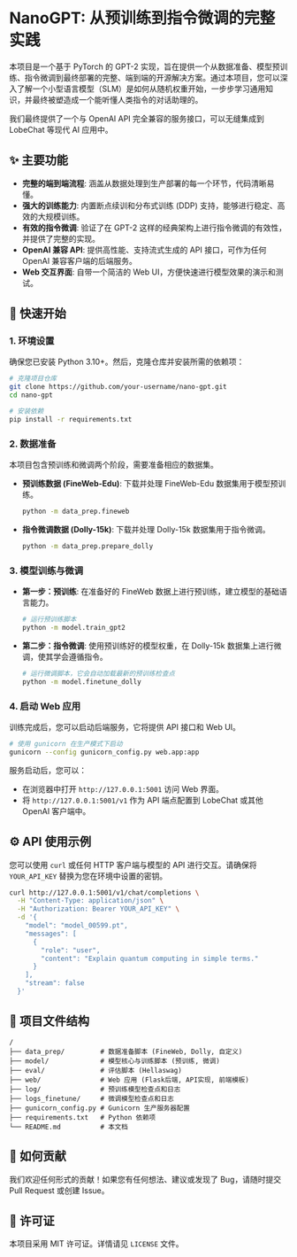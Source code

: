 # NanoGPT: 从预训练到指令微调的完整实践

本项目是一个基于 PyTorch 的 GPT-2 实现，旨在提供一个从数据准备、模型预训练、指令微调到最终部署的完整、端到端的开源解决方案。通过本项目，您可以深入了解一个小型语言模型（SLM）是如何从随机权重开始，一步步学习通用知识，并最终被塑造成一个能听懂人类指令的对话助理的。

我们最终提供了一个与 OpenAI API 完全兼容的服务接口，可以无缝集成到 LobeChat 等现代 AI 应用中。

## ✨ 主要功能

-   **完整的端到端流程**: 涵盖从数据处理到生产部署的每一个环节，代码清晰易懂。
-   **强大的训练能力**: 内置断点续训和分布式训练 (DDP) 支持，能够进行稳定、高效的大规模训练。
-   **有效的指令微调**: 验证了在 GPT-2 这样的经典架构上进行指令微调的有效性，并提供了完整的实现。
-   **OpenAI 兼容 API**: 提供高性能、支持流式生成的 API 接口，可作为任何 OpenAI 兼容客户端的后端服务。
-   **Web 交互界面**: 自带一个简洁的 Web UI，方便快速进行模型效果的演示和测试。

## 🚀 快速开始

### 1. 环境设置

确保您已安装 Python 3.10+。然后，克隆仓库并安装所需的依赖项：

```bash
# 克隆项目仓库
git clone https://github.com/your-username/nano-gpt.git
cd nano-gpt

# 安装依赖
pip install -r requirements.txt
```

### 2. 数据准备

本项目包含预训练和微调两个阶段，需要准备相应的数据集。

-   **预训练数据 (FineWeb-Edu)**: 下载并处理 FineWeb-Edu 数据集用于模型预训练。
    ```bash
    python -m data_prep.fineweb
    ```
-   **指令微调数据 (Dolly-15k)**: 下载并处理 Dolly-15k 数据集用于指令微调。
    ```bash
    python -m data_prep.prepare_dolly
    ```

### 3. 模型训练与微调

-   **第一步：预训练**: 在准备好的 FineWeb 数据上进行预训练，建立模型的基础语言能力。
    ```bash
    # 运行预训练脚本
    python -m model.train_gpt2
    ```
-   **第二步：指令微调**: 使用预训练好的模型权重，在 Dolly-15k 数据集上进行微调，使其学会遵循指令。
    ```bash
    # 运行微调脚本，它会自动加载最新的预训练检查点
    python -m model.finetune_dolly
    ```

### 4. 启动 Web 应用

训练完成后，您可以启动后端服务，它将提供 API 接口和 Web UI。

```bash
# 使用 gunicorn 在生产模式下启动
gunicorn --config gunicorn_config.py web.app:app
```

服务启动后，您可以：
-   在浏览器中打开 `http://127.0.0.1:5001` 访问 Web 界面。
-   将 `http://127.0.0.1:5001/v1` 作为 API 端点配置到 LobeChat 或其他 OpenAI 客户端中。

## ⚙️ API 使用示例

您可以使用 `curl` 或任何 HTTP 客户端与模型的 API 进行交互。请确保将 `YOUR_API_KEY` 替换为您在环境中设置的密钥。

```bash
curl http://127.0.0.1:5001/v1/chat/completions \
  -H "Content-Type: application/json" \
  -H "Authorization: Bearer YOUR_API_KEY" \
  -d '{
    "model": "model_00599.pt",
    "messages": [
      {
        "role": "user",
        "content": "Explain quantum computing in simple terms."
      }
    ],
    "stream": false
  }'
```

## 📂 项目文件结构

```
/
├── data_prep/         # 数据准备脚本 (FineWeb, Dolly, 自定义)
├── model/             # 模型核心与训练脚本 (预训练, 微调)
├── eval/              # 评估脚本 (Hellaswag)
├── web/               # Web 应用 (Flask后端, API实现, 前端模板)
├── log/               # 预训练模型检查点和日志
├── logs_finetune/     # 微调模型检查点和日志
├── gunicorn_config.py # Gunicorn 生产服务器配置
├── requirements.txt   # Python 依赖项
└── README.md          # 本文档
```

## 🤝 如何贡献

我们欢迎任何形式的贡献！如果您有任何想法、建议或发现了 Bug，请随时提交 Pull Request 或创建 Issue。

## 📄 许可证

本项目采用 MIT 许可证。详情请见 `LICENSE` 文件。


